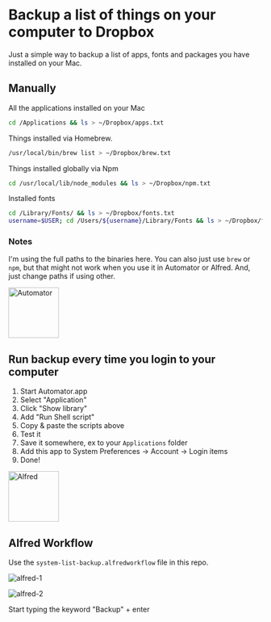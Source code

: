 # Backup a list of things on your computer to Dropbox

Just a simple way to backup a list of apps, fonts and packages you have installed on your Mac.

## Manually

All the applications installed on your Mac

```bash    
cd /Applications && ls > ~/Dropbox/apps.txt
```
Things installed via Homebrew.

```bash
/usr/local/bin/brew list > ~/Dropbox/brew.txt
```

Things installed globally via Npm

```bash    
cd /usr/local/lib/node_modules && ls > ~/Dropbox/npm.txt
```

Installed fonts

```bash
cd /Library/Fonts/ && ls > ~/Dropbox/fonts.txt
username=$USER; cd /Users/${username}/Library/Fonts && ls > ~/Dropbox/fonts-user.txt
```

### Notes

I'm using the full paths to the binaries here. You can also just use ``brew`` or ``npm``, but that might not work when you use it in Automator or Alfred. And, just change paths if using other.

<img src="https://cloud.githubusercontent.com/assets/307676/14935295/45bf18a2-0ecc-11e6-9105-3a0857d14735.png" alt="Automator" height="100">

## Run backup every time you login to your computer

1. Start Automator.app
2. Select "Application"
3. Click "Show library"
4. Add "Run Shell script"
5. Copy & paste the scripts above
6. Test it
7. Save it somewhere, ex to your ``Applications`` folder
8. Add this app to System Preferences -> Account -> Login items
9. Done!

<img src="http://cdn.makeuseof.com/wp-content/uploads/2013/04/Alfred_icon.jpg?6b9ecc" alt="Alfred" height="100">

## Alfred Workflow

Use the ``system-list-backup.alfredworkflow`` file in this repo.

![alfred-1](https://cloud.githubusercontent.com/assets/307676/14941464/1137a8c0-0f9d-11e6-85f2-26759ad1b53e.jpg)

![alfred-2](https://cloud.githubusercontent.com/assets/307676/14941465/114fe782-0f9d-11e6-935d-caf54cfb16a3.jpg)

Start typing the keyword "Backup" + enter